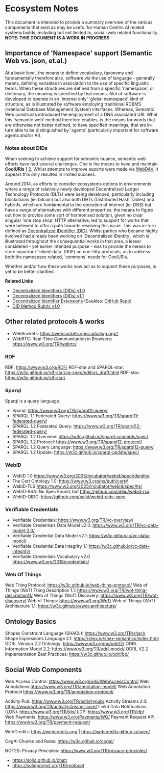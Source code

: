 # Ecosystem Notes  

This document is intended to provide a summary overview of the various components that exist as may be useful for Human Centric AI related systems builds; including but not limited to, social-web related functionality.  **NOTE: THIS DOCUMENT IS A WORK IN PROGRESS**

## Importance of 'Namespace' support (Semantic Web vs. json, et.al.)

At a basic level, the means to define vocabulary, taxonomy and fundamentally therefore also, software via the use of language - generally means, defining variables in association to the use of specific linguistic terms.  When these structures are defined from a specific 'namespace', or dictionary, the meaning is specified by that means.  Alot of software is developed to operate in an 'internal only' 'global namespace' kind of structure, as is illustrated by software employing traditional RDBMS (relational Database Management System) interfaces.  Whereas, Semantic Web constructs introduced the employment of a DNS associated URI.  What this 'semantic web' method therefore enables, is the means for words that are otherwise not better defined, to have specified meanings, that are in-turn able to be distinguished by 'agents' (particularly important for software agents and/or AI).  

### Notes about DIDs  

When seeking to achieve support for semantic nuance, semantic web efforts have had several challenges.  One is the means to have and maintain **CoolURIs** [1](https://www.w3.org/Provider/Style/URI) [2](https://www.w3.org/TR/cooluris/).  Whilst attempts to improve suports were made via [WebDAV](https://en.wikipedia.org/wiki/WebDAV), it appears this only resulted in limited success.  

Around 2014, as efforts to consider ecosystems options in environments where a range of relatively newly developed Decentralised Ledger Technology Protocols (DLTs) were being developed, particularly including blockchains (ie: bitcoin) but also both DHTs (Distributed Hash Tables) and hybrids, which are fundamental to the operation of internet (ie: DNS) but have a range of alternatives with different properties; the means to figure out how to provide some sort of harmonised solution, given no clear singular 'one stop shop' HTTP alternative, led to support for works that were believed to offer a path towards resolving this issue.  This was in-turn defined as [Decentralized IDentifier (DID)](https://en.wikipedia.org/wiki/Decentralized_identifier).  Whilst parties who became highly involved had already been working on 'Decentralised IDentity', which is illustrated throughout the consequential works in that area, a lesser considered - yet earlier intended purpose - was to provide the means to store important 'linked-data' (RDF) on non-http protocols, as to address both the namespace related, 'commons' needs for CoolURIs.  

Whether and/or how these works now act as to support these purposes, is yet to be better clarified.

**Related Links**
- [Decentralized Identifiers (DIDs) v1.0](https://www.w3.org/TR/did-1.0/)
- [Decentralized Identifiers (DIDs) v1.1](https://www.w3.org/TR/did-1.1/)
- [Decentralized Identifier Extensions](https://www.w3.org/TR/did-extensions/) (SeeAlso: [GitHub Repo](https://github.com/w3c/did-extensions))
- [DID Method Rubric v1.0](https://w3c.github.io/did-rubric/)

## Other related protocols & works

- WebSockets: https://websockets.spec.whatwg.org// 
- WebRTC: Real-Time Communication in Browsers: https://www.w3.org/TR/webrtc/ 


### RDF
RDF: https://www.w3.org/RDF/ 
RDF-star and SPARQL-star: https://w3c.github.io/rdf-star/cg-spec/editors_draft.html 
RDF-star: https://w3c.github.io/rdf-star/ 

### Sparql 
Sparql is a query language.
- Sparql: https://www.w3.org/TR/sparql11-query/ 
- SPARQL 1.1 Federated Query: https://www.w3.org/TR/sparql11-federated-query/ 
- SPARQL 1.2 Federated Query: https://www.w3.org/TR/sparql12-federated-query/ 
- SPARQL 1.2 Overview: https://w3c.github.io/sparql-concepts/spec/ 
- SPARQL 1.2 Protocol: https://www.w3.org/TR/sparql12-protocol/
- SPARQL 1.2 Query Language: https://www.w3.org/TR/sparql12-query/ 
- SPARQL 1.2 Update: https://w3c.github.io/sparql-update/spec/ 

### WebID
- WebID 1.0 https://www.w3.org/2005/Incubator/webid/spec/identity/
- The Cert Ontology 1.0:  https://www.w3.org/ns/auth/cert#
- WebID-TLS https://www.w3.org/2005/Incubator/webid/spec/tls/
- WebID-RSA: No Spec Found, but https://github.com/deiu/webid-rsa 
- WebID-OIDC: https://github.com/solid/webid-oidc-spec 

### Verifiable Credentials
- Verifiable Credentials: https://www.w3.org/TR/vc-overview/
- Verifiable Credentials Data Model v2.0: https://www.w3.org/TR/vc-data-model-2.0/ 
- Verifiable Credential Data Model v2.1: https://w3c.github.io/vc-data-model/ 
- Verifiable Credential Data Integrity 1.1 https://w3c.github.io/vc-data-integrity/ 
- Verifiable Credentials Vocabulary v2.0 https://www.w3.org/2018/credentials/ 

### Web Of Things
Web Thing Protocol: https://w3c.github.io/web-thing-protocol/
Web of Things (WoT) Thing Description 1.1: https://www.w3.org/TR/wot-thing-description11/
Web of Things (WoT) Discovery: https://www.w3.org/TR/wot-discovery/ 
Web of Things: https://www.w3.org/WoT/ 
Web of Things (WoT) Architecture 1.1: https://w3c.github.io/wot-architecture/



## Ontology Basics
Shapes Constraint Language (SHACL): https://www.w3.org/TR/shacl/ 
Shape Expressions Language 2.1: https://shex.io/shex-semantics/index.html 
ODRL Version 2.2 Ontology: https://www.w3.org/ns/odrl/2/ 
ODRL Information Model 2.2: https://www.w3.org/TR/odrl-model/
ODRL V2.2 Implementation Best Practices: https://w3c.github.io/odrl/bp/ 


## Social Web Components
Web Access Control: https://www.w3.org/wiki/WebAccessControl 
Web Annotations https://www.w3.org/TR/annotation-model/ 
Web Annotation Protocol https://www.w3.org/TR/annotation-protocol/

Activity Pub:  https://www.w3.org/TR/activitypub/ 
Activity Streams 2.0: https://www.w3.org/TR/activitystreams-core/ 
Linkd Data Notifications (LDN): https://www.w3.org/TR/ldn/
LDP: https://www.w3.org/TR/ldp/  
Web Payments: https://www.w3.org/Payments/WG/ 
Payment Request API: https://www.w3.org/TR/payment-request/ 

WebCredits: https://webcredits.org/ | https://webcredits.github.io/spec/ 

CogAI Chunks and Rules: https://w3c.github.io/cogai/ 


NOTES:
Privacy Principles: https://www.w3.org/TR/privacy-principles/ 

- https://solid.github.io/chat/
- https://solidproject.org/TR/protocol 